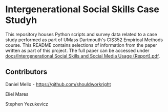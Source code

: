 # Intergenerational Social Skills Case Studyh

This repository houses Python scripts and survey data related to a case study performed as part of UMass Dartmouth's CIS352 Empirical Methods course. This README contains selections of information from the paper written as part of this project. The full paper can be accessed under <a href="https://github.com/shouldworkright/gen-case-study/blob/master/docs/Intergenerational%20Social%20Skills%20and%20Social%20Media%20Usage%20(Report).pdf">docs/Intergenerational Social Skills and Social Media Usage (Report).pdf</a>.

## Contributors

Daniel Mello - https://github.com/shouldworkright

Eliel Mares

Stephen Yezukevicz

